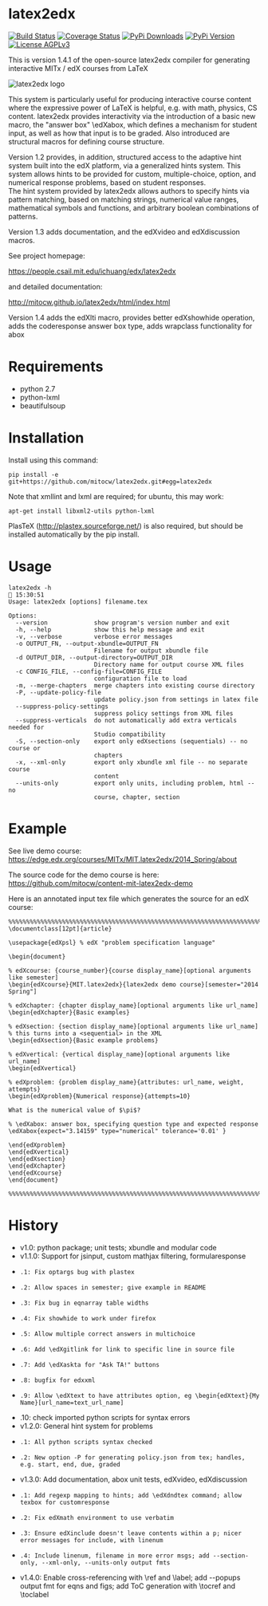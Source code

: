 latex2edx
=========
[![Build Status](http://img.shields.io/travis/mitocw/latex2edx.svg?style=flat)](https://travis-ci.org/mitocw/latex2edx)
[![Coverage Status](http://img.shields.io/coveralls/mitocw/latex2edx.svg?style=flat)](https://coveralls.io/r/mitocw/latex2edx)
[![PyPi Downloads](http://img.shields.io/pypi/dm/latex2edx.svg?style=flat)](https://pypi.python.org/pypi/latex2edx)
[![PyPi Version](http://img.shields.io/pypi/v/latex2edx.svg?style=flat)](https://pypi.python.org/pypi/latex2edx)
[![License AGPLv3](http://img.shields.io/badge/license-AGPv3-blue.svg?style=flat)](http://www.gnu.org/licenses/agpl-3.0.html)

This is version 1.4.1 of the open-source latex2edx compiler for
generating interactive MITx / edX courses from LaTeX

![latex2edx logo](https://raw.github.com/mitocw/latex2edx/master/docs/images/latex2edx-logo.png)

This system is particularly useful for producing interactive course
content where the expressive power of LaTeX is helpful, e.g. with
math, physics, CS content. latex2edx provides interactivity via the
introduction of a basic new macro, the "answer box" \edXabox, which
defines a mechanism for student input, as well as how that input is to
be graded. Also introduced are structural macros for defining course
structure.

Version 1.2 provides, in addition, structured access to the adaptive hint 
system built into the edX platform, via a generalized hints system. 
This system allows hints to be provided for custom, multiple-choice,
option, and numerical response problems, based on student responses.  
The hint system provided by latex2edx allows authors to specify hints
via pattern matching, based on matching strings, numerical value ranges,
mathematical symbols and functions, and arbitrary boolean combinations of
patterns.

Version 1.3 adds documentation, and the edXvideo and edXdiscussion macros.

See project homepage: 

   https://people.csail.mit.edu/ichuang/edx/latex2edx

and detailed documentation:

   http://mitocw.github.io/latex2edx/html/index.html

Version 1.4 adds the edXlti macro, provides better edXshowhide operation, 
adds the coderesponse answer box type, adds wrapclass functionality for abox

Requirements
============

* python 2.7
* python-lxml
* beautifulsoup

Installation
============

Install using this command:

    pip install -e git+https://github.com/mitocw/latex2edx.git#egg=latex2edx

Note that xmllint and lxml are required; for ubuntu, this may work:

    apt-get install libxml2-utils python-lxml

PlasTeX (http://plastex.sourceforge.net/) is also required, but should
be installed automatically by the pip install.

Usage
=====

```
latex2edx -h                                                                                                                                       15:30:51
Usage: latex2edx [options] filename.tex

Options:
  --version             show program's version number and exit
  -h, --help            show this help message and exit
  -v, --verbose         verbose error messages
  -o OUTPUT_FN, --output-xbundle=OUTPUT_FN
                        Filename for output xbundle file
  -d OUTPUT_DIR, --output-directory=OUTPUT_DIR
                        Directory name for output course XML files
  -c CONFIG_FILE, --config-file=CONFIG_FILE
                        configuration file to load
  -m, --merge-chapters  merge chapters into existing course directory
  -P, --update-policy-file
                        update policy.json from settings in latex file
  --suppress-policy-settings
                        suppress policy settings from XML files
  --suppress-verticals  do not automatically add extra verticals needed for
                        Studio compatibility
  -S, --section-only    export only edXsections (sequentials) -- no course or
                        chapters
  -x, --xml-only        export only xbundle xml file -- no separate course
                        content
  --units-only          export only units, including problem, html -- no
                        course, chapter, section
```

Example
=======

See live demo course: https://edge.edx.org/courses/MITx/MIT.latex2edx/2014_Spring/about

The source code for the demo course is here: https://github.com/mitocw/content-mit-latex2edx-demo

Here is an annotated input tex file which generates the source for an edX course:

    %%%%%%%%%%%%%%%%%%%%%%%%%%%%%%%%%%%%%%%%%%%%%%%%%%%%%%%%%%%%%%%%%%%%%%%%%%%%%
    \documentclass[12pt]{article}
    
    \usepackage{edXpsl}	% edX "problem specification language"
    
    \begin{document}
    
    % edXcourse: {course_number}{course display_name}[optional arguments like semester]
    \begin{edXcourse}{MIT.latex2edx}{latex2edx demo course}[semester="2014 Spring"]
    
    % edXchapter: {chapter display_name}[optional arguments like url_name]
    \begin{edXchapter}{Basic examples}
    
    % edXsection: {section display_name}[optional arguments like url_name]
    % this turns into a <sequential> in the XML
    \begin{edXsection}{Basic example problems}
    
    % edXvertical: {vertical display_name}[optional arguments like url_name]
    \begin{edXvertical}
    
    % edXproblem: {problem display_name}{attributes: url_name, weight, attempts}
    \begin{edXproblem}{Numerical response}{attempts=10}
    
    What is the numerical value of $\pi$?

    % \edXabox: answer box, specifying question type and expected response
    \edXabox{expect="3.14159" type="numerical" tolerance='0.01' }
    
    \end{edXproblem}
    \end{edXvertical}
    \end{edXsection}
    \end{edXchapter}
    \end{edXcourse}
    \end{document}
    
    %%%%%%%%%%%%%%%%%%%%%%%%%%%%%%%%%%%%%%%%%%%%%%%%%%%%%%%%%%%%%%%%%%%%%%%%%%%%%

History
=======

* v1.0: python package; unit tests; xbundle and modular code
* v1.1.0: Support for jsinput, custom mathjax filtering, formularesponse
*     .1: Fix optargs bug with plastex
*     .2: Allow spaces in semester; give example in README
*     .3: Fix bug in eqnarray table widths
*     .4: Fix showhide to work under firefox
*     .5: Allow multiple correct answers in multichoice
*     .6: Add \edXgitlink for link to specific line in source file
*     .7: Add \edXaskta for "Ask TA!" buttons
*     .8: bugfix for edxxml
*     .9: Allow \edXtext to have attributes option, eg \begin{edXtext}{My Name}[url_name=text_url_name]
*    .10: check imported python scripts for syntax errors
* v1.2.0: General hint system for problems
*     .1: All python scripts syntax checked
*     .2: New option -P for generating policy.json from tex; handles, e.g. start, end, due, graded
* v1.3.0: Add documentation, abox unit tests, edXvideo, edXdiscussion
*     .1: Add regexp mapping to hints; add \edXdndtex command; allow texbox for customresponse
*     .2: Fix edXmath environment to use verbatim
*     .3: Ensure edXinclude doesn't leave contents within a p; nicer error messages for include, with linenum
*     .4: Include linenum, filename in more error msgs; add --section-only, --xml-only, --units-only output fmts
* v1.4.0: Enable cross-referencing with \ref and \label; add --popups output fmt for eqns and figs; add ToC generation with \tocref and \toclabel
